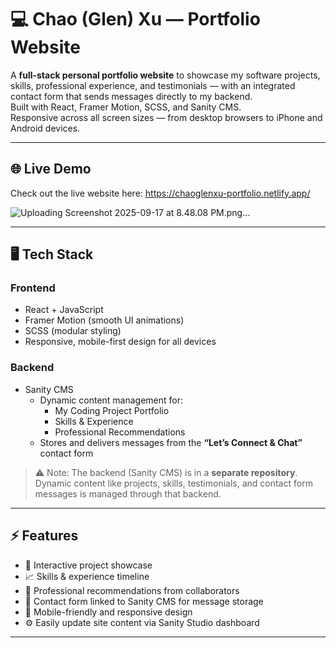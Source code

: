 # 💻 Chao (Glen) Xu — Portfolio Website

A **full-stack personal portfolio website** to showcase my software projects, skills, professional experience, and testimonials — with an integrated contact form that sends messages directly to my backend.  
Built with React, Framer Motion, SCSS, and Sanity CMS.  
Responsive across all screen sizes — from desktop browsers to iPhone and Android devices.

---

## 🌐 Live Demo

Check out the live website here: https://chaoglenxu-portfolio.netlify.app/

![Uploading Screenshot 2025-09-17 at 8.48.08 PM.png…]()


---

## 🖥️ Tech Stack

### Frontend
- React + JavaScript
- Framer Motion (smooth UI animations)
- SCSS (modular styling)
- Responsive, mobile-first design for all devices

### Backend
- Sanity CMS
  - Dynamic content management for:
    - My Coding Project Portfolio
    - Skills & Experience
    - Professional Recommendations
  - Stores and delivers messages from the **“Let’s Connect & Chat”** contact form
 
    
> ⚠️ Note: The backend (Sanity CMS) is in a **separate repository**. Dynamic content like projects, skills, testimonials, and contact form messages is managed through that backend.


---

## ⚡ Features

- 📁 Interactive project showcase  
- 📈 Skills & experience timeline  
- 💼 Professional recommendations from collaborators  
- 📩 Contact form linked to Sanity CMS for message storage  
- 📱 Mobile-friendly and responsive design  
- ⚙️ Easily update site content via Sanity Studio dashboard

---
